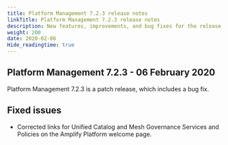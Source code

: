 ```yaml
---
title: Platform Management 7.2.3 release notes
linkTitle: Platform Management 7.2.3 release notes
description: New features, improvements, and bug fixes for the release.
weight: 200
date: 2020-02-06
Hide_readingtime: true
---
```


## Platform Management 7.2.3 - 06 February 2020

Platform Management 7.2.3 is a patch release, which includes a bug fix.

## Fixed issues

* Corrected links for Unified Catalog and Mesh Governance Services and Policies on the Amplify Platform welcome page.
